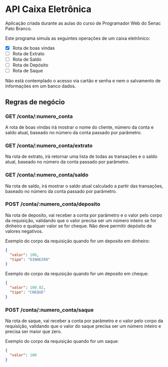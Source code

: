 # API Caixa Eletrônica

Aplicação criada durante as aulas do curso de Programador Web do Senac Pato Branco.

Este programa simula as seguintes operações de um caixa eletrônico:

- [x] Rota de boas vindas
- [ ] Rota de Extrato
- [ ] Rota de Saldo
- [ ] Rota de Depósito
- [ ] Rota de Saque

Não está contemplado o acesso via cartão e senha e nem o salvamento de informações em um banco dados.

## Regras de negócio 

### GET /conta/:numero_conta
A rota de boas vindas irá mostrar o nome do cliente, número da conta e saldo atual, baseado no número da conta passado por parâmetro.

### GET /conta/:numero_conta/extrato
Na rota de extrato, irá retornar uma lista de todas as transações e o saldo atual, baseado no número da conta passado por parâmetro.

### GET /conta/:numero_conta/saldo
Na rota de saldo, irá mostrar o saldo atual calculado a partir das transações, baseado no número da conta passado por parâmetro.

### POST /conta/:numero_conta/deposito

Na rota de deposito, vai receber a conta por parâmetro e o valor pelo corpo da requisição, validando que o valor precisa ser um número inteiro se for dinheiro e qualquer valor se for cheque. Não deve permitir depósito de valores negativos.

Exemplo do corpo da requisição quando for um deposito em dinheiro:

```json
{
  "valor": 100,
  "tipo": "DINHEIRO"
}
```

Exemplo do corpo da requisição quando for um deposito em cheque:

```json
{
  "valor": 100.02,
  "tipo": "CHEQUE"
}
```

### POST /conta/:numero_conta/saque

Na rota de saque, vai receber a conta por parâmetro e o valor pelo corpo da requisição, validando que o valor do saque precisa ser um número inteiro e precisa ser maior que zero.

Exemplo do corpo da requisição quando for um saque:

```json
{
  "valor": 100
}
```